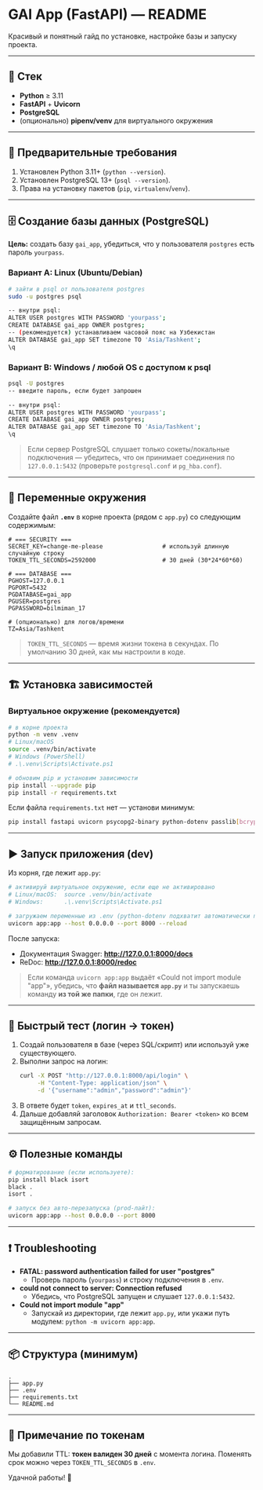 # GAI App (FastAPI) — README

Красивый и понятный гайд по установке, настройке базы и запуску проекта.

---

## 🚀 Стек
- **Python** ≥ 3.11
- **FastAPI** + **Uvicorn**
- **PostgreSQL**
- (опционально) **pipenv/venv** для виртуального окружения

---

## 🧰 Предварительные требования
1. Установлен Python 3.11+ (`python --version`).
2. Установлен PostgreSQL 13+ (`psql --version`).
3. Права на установку пакетов (`pip`, `virtualenv`/`venv`).

---

## 🗄️ Создание базы данных (PostgreSQL)

**Цель:** создать базу `gai_app`, убедиться, что у пользователя `postgres` есть пароль `yourpass`.

### Вариант A: Linux (Ubuntu/Debian)
```bash
# зайти в psql от пользователя postgres
sudo -u postgres psql

-- внутри psql:
ALTER USER postgres WITH PASSWORD 'yourpass';
CREATE DATABASE gai_app OWNER postgres;
-- (рекомендуется) устанавливаем часовой пояс на Узбекистан
ALTER DATABASE gai_app SET timezone TO 'Asia/Tashkent';
\q
```

### Вариант B: Windows / любой OS с доступом к psql
```bash
psql -U postgres
-- введите пароль, если будет запрошен

-- внутри psql:
ALTER USER postgres WITH PASSWORD 'yourpass';
CREATE DATABASE gai_app OWNER postgres;
ALTER DATABASE gai_app SET timezone TO 'Asia/Tashkent';
\q
```

> Если сервер PostgreSQL слушает только сокеты/локальные подключения — убедитесь, что он принимает соединения по `127.0.0.1:5432` (проверьте `postgresql.conf` и `pg_hba.conf`).

---

## 🔐 Переменные окружения

Создайте файл **`.env`** в корне проекта (рядом с `app.py`) со следующим содержимым:

```env
# === SECURITY ===
SECRET_KEY=change-me-please                 # используй длинную случайную строку
TOKEN_TTL_SECONDS=2592000                   # 30 дней (30*24*60*60)

# === DATABASE ===
PGHOST=127.0.0.1
PGPORT=5432
PGDATABASE=gai_app
PGUSER=postgres
PGPASSWORD=bilmiman_17

# (опционально) для логов/времени
TZ=Asia/Tashkent
```

> `TOKEN_TTL_SECONDS` — время жизни токена в секундах. По умолчанию 30 дней, как мы настроили в коде.

---

## 🏗️ Установка зависимостей

### Виртуальное окружение (рекомендуется)
```bash
# в корне проекта
python -m venv .venv
# Linux/macOS
source .venv/bin/activate
# Windows (PowerShell)
# .\.venv\Scripts\Activate.ps1

# обновим pip и установим зависимости
pip install --upgrade pip
pip install -r requirements.txt
```
Если файла `requirements.txt` нет — установи минимум:
```bash
pip install fastapi uvicorn psycopg2-binary python-dotenv passlib[bcrypt]
```

---

## ▶️ Запуск приложения (dev)

Из корня, где лежит `app.py`:

```bash
# активируй виртуальное окружение, если еще не активировано
# Linux/macOS:  source .venv/bin/activate
# Windows:      .\.venv\Scripts\Activate.ps1

# загружаем переменные из .env (python-dotenv подхватит автоматически при импорте)
uvicorn app:app --host 0.0.0.0 --port 8000 --reload
```

После запуска:
- Документация Swagger: **http://127.0.0.1:8000/docs**
- ReDoc: **http://127.0.0.1:8000/redoc**

> Если команда `uvicorn app:app` выдаёт «Could not import module "app"», убедись, что **файл называется `app.py`** и ты запускаешь команду **из той же папки**, где он лежит.

---

## 🧪 Быстрый тест (логин → токен)
1. Создай пользователя в базе (через SQL/скрипт) или используй уже существующего.
2. Выполни запрос на логин:
    ```bash
    curl -X POST "http://127.0.0.1:8000/api/login" \
         -H "Content-Type: application/json" \
         -d '{"username":"admin","password":"admin"}'
    ```
3. В ответе будет `token`, `expires_at` и `ttl_seconds`.
4. Дальше добавляй заголовок `Authorization: Bearer <token>` ко всем защищённым запросам.

---

## ⚙️ Полезные команды

```bash
# форматирование (если используете):
pip install black isort
black .
isort .
```

```bash
# запуск без авто-перезапуска (prod-лайт):
uvicorn app:app --host 0.0.0.0 --port 8000
```

---

## ❗️ Troubleshooting

- **FATAL: password authentication failed for user "postgres"**
  - Проверь пароль (`yourpass`) и строку подключения в `.env`.
- **could not connect to server: Connection refused**
  - Убедись, что PostgreSQL запущен и слушает `127.0.0.1:5432`.
- **Could not import module "app"**
  - Запускай из директории, где лежит `app.py`, или укажи путь модулем: `python -m uvicorn app:app`.

---

## 📦 Структура (минимум)
```
.
├── app.py
├── .env
├── requirements.txt
└── README.md
```

---

## 📝 Примечание по токенам
Мы добавили TTL: **токен валиден 30 дней** с момента логина. Поменять срок можно через `TOKEN_TTL_SECONDS` в `.env`.

Удачной работы! 💙
